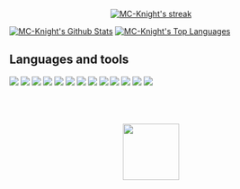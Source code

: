 <p align="center">
    <a href="https://github.com/MC-Knight">
        <img title="🔥 Get streak stats for your profile at git.io/streak-stats" alt="MC-Knight's streak" src="https://github-readme-streak-stats.herokuapp.com/?user=MC-Knight&theme=black-ice&hide_border=true&stroke=0000&background=060A0CD0"/>
    </a>
</p>
<a href="https://github.com/MC-Knight"><img alt="MC-Knight's Github Stats" src="https://github-readme-stats.vercel.app/api?username=MC-Knight&show_icons=true&count_private=true&theme=react&hide_border=true&bg_color=0D1117" /></a>
  <a href="https://github.com/MC-Knight"><img alt="MC-Knight's Top Languages" src="https://github-readme-stats.vercel.app/api/top-langs/?username=MC-Knight&langs_count=8&count_private=true&layout=compact&theme=react&hide_border=true&bg_color=0D1117" /></a>

## Languages and tools
![](https://img.shields.io/badge/Python-14354C?style=for-the-badge&logo=python&logoColor=white)
![](https://img.shields.io/badge/Django-092E20?style=for-the-badge&logo=django&logoColor=white)
![](https://img.shields.io/badge/Django_rest_framework-F24E1E?style=for-the-badge&logo=figma&logoColor=white)
![](https://img.shields.io/badge/Dart-0175C2?style=for-the-badge&logo=dart&logoColor=white)
![](https://img.shields.io/badge/Flutter-02569B?style=for-the-badge&logo=flutter&logoColor=white)
![](https://img.shields.io/badge/C%23-239120?style=for-the-badge&logo=c-sharp&logoColor=white)
![](https://img.shields.io/badge/.NET-5C2D91?style=for-the-badge&logo=.net&logoColor=white)
![](https://img.shields.io/badge/JavaScript-323330?style=for-the-badge&logo=javascript&logoColor=F7DF1E)
![](https://img.shields.io/badge/-React.js-002C5B?style=for-the-badge&logo=react&logoColor=white)
![](https://img.shields.io/badge/Node.js-43853D?style=for-the-badge&logo=node.js&logoColor=white)
![](https://img.shields.io/badge/Amazon_AWS-FF9900?style=for-the-badge&logo=amazonaws&logoColor=white)
![](https://img.shields.io/badge/PostgreSQL-316192?style=for-the-badge&logo=postgresql&logoColor=white)
![](https://img.shields.io/badge/Figma-F24E1E?style=for-the-badge&logo=figma&logoColor=white)





<div align="center">
	<br>
	<br>
	<br>
	<img src="https://raw.githubusercontent.com/knowbee/hosting/master/assets/intore.gif" width="auto" height="100">
	<br>
	<br>
	<br>
</div>
